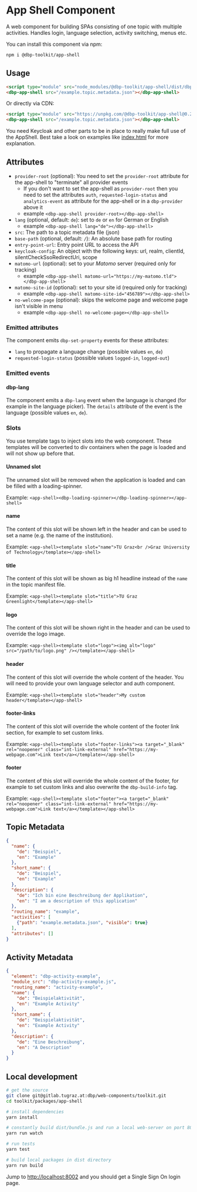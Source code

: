 # App Shell Component

A web component for building SPAs consisting of one topic with multiple
activities. Handles login, language selection, activity switching, menus etc.

You can install this component via npm:

```bash
npm i @dbp-toolkit/app-shell
```

## Usage

```html
<script type="module" src="node_modules/@dbp-toolkit/app-shell/dist/dbp-app-shell.js"></script>
<dbp-app-shell src="/example.topic.metadata.json"></dbp-app-shell>
```

Or directly via CDN:

```html
<script type="module" src="https://unpkg.com/@dbp-toolkit/app-shell@0.2.3/dist/dbp-app-shell.js"></script>
<dbp-app-shell src="/example.topic.metadata.json"></dbp-app-shell>
```

You need Keycloak and other parts to be in place to really make full use of the AppShell.
Best take a look on examples like [index.html](https://gitlab.tugraz.at/dbp/esign/signature/-/blob/master/examples/dbp-signature/index.html)
for more explanation.

## Attributes

- `provider-root` (optional): You need to set the `provider-root` attribute for the app-shell to "terminate" all provider events
  - If you don't want to set the app-shell as `provider-root` then you need to set the attributes `auth`,
    `requested-login-status` and `analytics-event` as attribute for the app-shell or in a `dbp-provider` above it 
  - example `<dbp-app-shell provider-root></dbp-app-shell>`
- `lang` (optional, default: `de`): set to `de` or `en` for German or English
    - example `<dbp-app-shell lang="de"></dbp-app-shell>`
- `src`: The path to a topic metadata file (json)
- `base-path` (optional, default: `/`): An absolute base path for routing
- `entry-point-url`: Entry point URL to access the API
- `keycloak-config`: An object with the following keys: url, realm, clientId, silentCheckSsoRedirectUri, scope
- `matomo-url` (optional): set to your *Matomo* server (required only for tracking)
    - example `<dbp-app-shell matomo-url="https://my-matomo.tld"></dbp-app-shell>`
- `matomo-site-id` (optional): set to your site id (required only for tracking)
    - example `<dbp-app-shell matomo-site-id="456789"></dbp-app-shell>`
- `no-welcome-page` (optional): skips the welcome page and welcome page isn't visible in menu
    - example `<dbp-app-shell no-welcome-page></dbp-app-shell>`

### Emitted attributes

The component emits `dbp-set-property` events for these attributes:

- `lang` to propagate a language change (possible values `en`, `de`)
- `requested-login-status` (possible values `logged-in`, `logged-out`)

### Emitted events

#### dbp-lang

The component emits a `dbp-lang` event when the language is changed (for example in the language picker).
The `details` attribute of the event is the language (possible values `en`, `de`).

### Slots

You use template tags to inject slots into the web component.
These templates will be converted to div containers when the page is loaded and will not show up before that.

#### Unnamed slot

The unnamed slot will be removed when the application is loaded and can be filled with a loading-spinner.

Example: `<app-shell><dbp-loading-spinner></dbp-loading-spinner></app-shell>`

#### name

The content of this slot will be shown left in the header and can be used to set a name (e.g. the name of the institution).

Example: `<app-shell><template slot="name">TU Graz<br />Graz University of Technology</template></app-shell>`

#### title

The content of this slot will be shown as big h1 headline instead of the `name` in the topic manifest file.

Example: `<app-shell><template slot="title">TU Graz Greenlight</template></app-shell>`

#### logo

The content of this slot will be shown right in the header and can be used to override the logo image.

Example: `<app-shell><template slot="logo"><img alt="logo" src="/path/to/logo.png" /></template></app-shell>`

#### header

The content of this slot will override the whole content of the header.
You will need to provide your own language selector and auth component.

Example: `<app-shell><template slot="header">My custom header</template></app-shell>`

#### footer-links

The content of this slot will override the whole content of the footer link section, for example to set custom links.

Example: `<app-shell><template slot="footer-links"><a target="_blank" rel="noopener" class="int-link-external" href="https://my-webpage.com">Link text</a></template></app-shell>`

#### footer

The content of this slot will override the whole content of the footer, for example to set custom links
and also overwrite the `dbp-build-info` tag.

Example: `<app-shell><template slot="footer"><a target="_blank" rel="noopener" class="int-link-external" href="https://my-webpage.com">Link text</a></template></app-shell>`

## Topic Metadata

```json
{
  "name": {
    "de": "Beispiel",
    "en": "Example"
  },
  "short_name": {
    "de": "Beispiel",
    "en": "Example"
  },
  "description": {
    "de": "Ich bin eine Beschreibung der Applikation",
    "en": "I am a description of this application"
  },
  "routing_name": "example",
  "activities": [
    {"path": "example.metadata.json", "visible": true}
  ],
  "attributes": []
}
```

## Activity Metadata

```json
{
  "element": "dbp-activity-example",
  "module_src": "dbp-activity-example.js",
  "routing_name": "activity-example",
  "name": {
    "de": "Beispielaktivität",
    "en": "Example Activity"
  },
  "short_name": {
    "de": "Beispielaktivität",
    "en": "Example Activity"
  },
  "description": {
    "de": "Eine Beschreibung",
    "en": "A Description"
  }
}
```

## Local development

```bash
# get the source
git clone git@gitlab.tugraz.at:dbp/web-components/toolkit.git
cd toolkit/packages/app-shell

# install dependencies
yarn install

# constantly build dist/bundle.js and run a local web-server on port 8002 
yarn run watch

# run tests
yarn test

# build local packages in dist directory
yarn run build
```

Jump to <http://localhost:8002> and you should get a Single Sign On login page.
